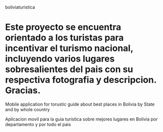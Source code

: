 boliviaturistica

Este proyecto se encuentra orientado a los turistas para incentivar el turismo nacional, incluyendo varios lugares sobresalientes del pais con su respectiva fotografia y descripcion. Gracias.
================

Mobile application for torustic guide about best places in Bolivia by State and by whole country

Aplicacion movil para la guia turistica sobre mejores lugares en Bolivia por departamento y por todo el pais